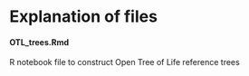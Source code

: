 # Explanation of files

#### OTL_trees.Rmd
R notebook file to construct Open Tree of Life reference trees
